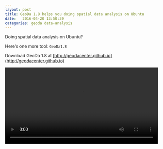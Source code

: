 ```yaml
---
layout: post
title: GeoDa 1.8 helps you doing spatial data analysis on Ubuntu
date:   2016-04-20 13:50:39
categories: geoda data-analysis
---
```


Doing spatial data analysis on Ubuntu?

Here's one more tool:  `GeoDa1.8`

Download GeoDa 1.8 at [http://geodacenter.github.io](http://geodacenter.github.io)

<video width="100%" controls>
  <source src="/assets/geoda-ubuntu.mp4" type="video/mp4">
Your browser does not support the video tag.
</video>
